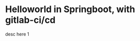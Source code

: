 Helloworld in Springboot, with gitlab-ci/cd
===========================================

desc here 1
